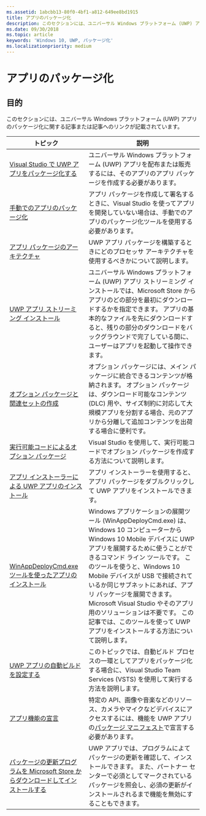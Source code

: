 ```yaml
---
ms.assetid: 1abcbb13-80f0-4bf1-a812-649ee8bd1915
title: アプリのパッケージ化
description: このセクションには、ユニバーサル Windows プラットフォーム (UWP) アプリのパッケージ化に関する記事または記事へのリンクが記載されています。
ms.date: 09/30/2018
ms.topic: article
keywords: 'Windows 10, UWP, パッケージ化'
ms.localizationpriority: medium
---
```

# <a name="packaging-apps"></a>アプリのパッケージ化


## <a name="purpose"></a>目的

このセクションには、ユニバーサル Windows プラットフォーム (UWP) アプリのパッケージ化に関する記事または記事へのリンクが記載されています。

| トピック | 説明 |
|-------|-------------|
| [Visual Studio で UWP アプリをパッケージ化する](packaging-uwp-apps.md) | ユニバーサル Windows プラットフォーム (UWP) アプリを配布または販売するには、そのアプリのアプリ パッケージを作成する必要があります。 |
| [手動でのアプリのパッケージ化](manual-packaging-root.md) | アプリ パッケージを作成して署名するときに、Visual Studio を使ってアプリを開発していない場合は、手動でのアプリのパッケージ化ツールを使用する必要があります。 |
| [アプリ パッケージのアーキテクチャ](device-architecture.md) | UWP アプリ パッケージを構築するときにどのプロセッサ アーキテクチャを使用するべきかについて説明します。 |
| [UWP アプリ ストリーミング インストール](streaming-install.md) | ユニバーサル Windows プラットフォーム (UWP) アプリ ストリーミング インストールでは、Microsoft Store からアプリのどの部分を最初にダウンロードするかを指定できます。 アプリの基本的なファイルを先にダウンロードすると、残りの部分のダウンロードをバックグラウンドで完了している間に、ユーザーはアプリを起動して操作できます。 |
| [オプション パッケージと関連セットの作成](optional-packages.md) | オプション パッケージには、メイン パッケージに統合できるコンテンツが格納されます。 オプション パッケージは、ダウンロード可能なコンテンツ (DLC) 用や、サイズ制約に対応して大規模アプリを分割する場合、元のアプリから分離して追加コンテンツを出荷する場合に便利です。 |
| [実行可能コードによるオプション パッケージ](optional-packages-with-executable-code.md) | Visual Studio を使用して、実行可能コードでオプション パッケージを作成する方法について説明します。 |
| [アプリ インストーラーによる UWP アプリのインストール](appinstaller-root.md) | アプリ インストーラーを使用すると、アプリ パッケージをダブルクリックして UWP アプリをインストールできます。 |
| [WinAppDeployCmd.exe ツールを使ったアプリのインストール](install-universal-windows-apps-with-the-winappdeploycmd-tool.md) | Windows アプリケーションの展開ツール (WinAppDeployCmd.exe) は、Windows 10 コンピューターから Windows 10 Mobile デバイスに UWP アプリを展開するために使うことができるコマンド ライン ツールです。 このツールを使うと、Windows 10 Mobile デバイスが USB で接続されているか同じサブネットにあれば、アプリ パッケージを展開できます。Microsoft Visual Studio やそのアプリ用のソリューションは不要です。 この記事では、このツールを使って UWP アプリをインストールする方法について説明します。 |
| [UWP アプリの自動ビルドを設定する](auto-build-package-uwp-apps.md) | このトピックでは、自動ビルド プロセスの一環としてアプリをパッケージ化する場合に、Visual Studio Team Services (VSTS) を使用して実行する方法を説明します。 |
| [アプリ機能の宣言](app-capability-declarations.md) | 特定の API、画像や音楽などのリソース、カメラやマイクなどデバイスにアクセスするには、機能を UWP アプリの[パッケージ マニフェスト](https://msdn.microsoft.com/library/windows/apps/BR211474)で宣言する必要があります。 |
| [パッケージの更新プログラムを Microsoft Store からダウンロードしてインストールする](self-install-package-updates.md) | UWP アプリでは、プログラムによてパッケージの更新を確認して、インストールできます。 また、パートナー センターで必須としてマークされているパッケージを照会し、必須の更新がインストールされるまで機能を無効にすることもできます。  |
